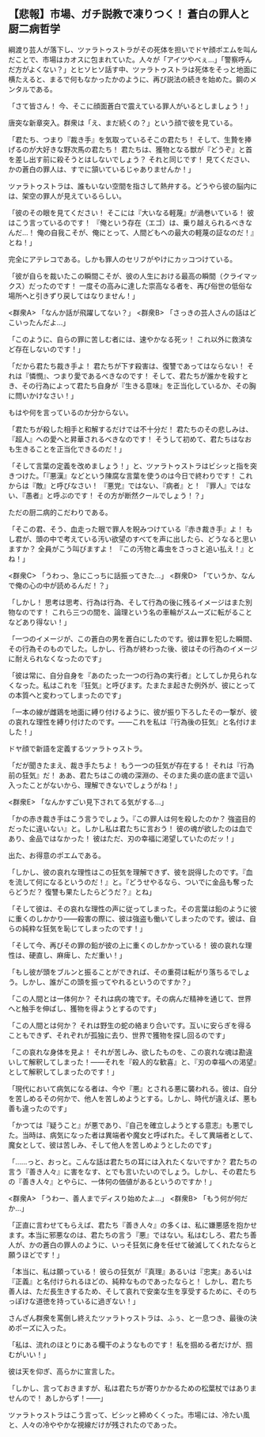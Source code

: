 ## 【悲報】市場、ガチ説教で凍りつく！ 蒼白の罪人と厨二病哲学

綱渡り芸人が落下し、ツァラトゥストラがその死体を担いでドヤ顔ポエムを叫んだことで、市場はカオスに包まれていた。人々が「アイツやべぇ…」「警察呼んだ方がよくない？」とヒソヒソ話す中、ツァラトゥストラは死体をそっと地面に横たえると、まるで何もなかったかのように、再び説法の続きを始めた。鋼のメンタルである。

「さて皆さん！ 今、そこに顔面蒼白で震えている罪人がいるとしましょう！」

唐突な新章突入。群衆は「え、まだ続くの？」という顔で彼を見ている。

「君たち、つまり『裁き手』を気取っているそこの君たち！ そして、生贄を捧げるのが大好きな野次馬の君たち！ 君たちは、獲物となる獣が『どうぞ』と首を差し出す前に殺そうとはしないでしょう？ それと同じです！ 見てください、かの蒼白の罪人は、すでに頷いているじゃありませんか！」

ツァラトゥストラは、誰もいない空間を指さして熱弁する。どうやら彼の脳内には、架空の罪人が見えているらしい。

「彼のその眼を見てください！ そこには『大いなる軽蔑』が渦巻いている！ 彼はこう言っているのです！ 『俺という存在（エゴ）は、乗り越えられるべきなんだ…！ 俺の自我こそが、俺にとって、人間どもへの最大の軽蔑の証なのだ！』とね！」

完全にアテレコである。しかも罪人のセリフがやけにカッコつけている。

「彼が自らを裁いたこの瞬間こそが、彼の人生における最高の瞬間（クライマックス）だったのです！ 一度その高みに達した崇高なる者を、再び俗世の低俗な場所へと引きずり戻してはなりません！」

<群衆A> 「なんか話が飛躍してない？」
<群衆B> 「さっきの芸人さんの話はどこいったんだよ…」

「このように、自らの罪に苦しむ者には、速やかなる死ッ！ これ以外に救済など存在しないのです！」

「だから君たち裁き手よ！ 君たちが下す殺害は、復讐であってはならない！ それは『憐憫』、つまり愛であるべきなのです！ そして、君たちが誰かを殺すとき、その行為によって君たち自身が『生きる意味』を正当化しているか、その胸に問いかけなさい！」

もはや何を言っているのか分からない。

「君たちが殺した相手と和解するだけでは不十分だ！ 君たちのその悲しみは、『超人』への愛へと昇華されるべきなのです！ そうして初めて、君たちはなおも生きることを正当化できるのだ！」

「そして言葉の定義を改めましょう！」と、ツァラトゥストラはビシッと指を突きつけた。「『悪漢』などという陳腐な言葉を使うのは今日で終わりです！ これからは『敵』と呼びなさい！ 『悪党』ではない、『病者』と！ 『罪人』ではない、『愚者』と呼ぶのです！ その方が断然クールでしょう！？」

ただの厨二病的こだわりである。

「そこの君、そう、血走った眼で罪人を睨みつけている『赤き裁き手』よ！ もし君が、頭の中で考えている汚い欲望のすべてを声に出したら、どうなると思いますか？ 全員がこう叫びますよ！ 『この汚物と毒虫をさっさと追い払え！』とね！」

<群衆C> 「うわっ、急にこっちに話振ってきた…」
<群衆D> 「ていうか、なんで俺の心の中が読めるんだ！？」

「しかし！ 思考は思考、行為は行為、そして行為の後に残るイメージはまた別物なのです！ これら三つの間を、論理という名の車輪がスムーズに転がることなどあり得ない！」

「一つのイメージが、この蒼白の男を蒼白にしたのです。彼は罪を犯した瞬間、その行為そのものでした。しかし、行為が終わった後、彼はその行為のイメージに耐えられなくなったのです」

「彼は常に、自分自身を『あのたった一つの行為の実行者』としてしか見られなくなった。私はこれを『狂気』と呼びます。たまたま起きた例外が、彼にとっての本質へと変わってしまったのです」

「一本の線が雌鶏を地面に縛り付けるように、彼が振り下ろしたその一撃が、彼の哀れな理性を縛り付けたのです。――これを私は『行為後の狂気』と名付けました！」

ドヤ顔で新語を定義するツァラトゥストラ。

「だが聞きたまえ、裁き手たちよ！ もう一つの狂気が存在する！ それは『行為前の狂気』だ！ ああ、君たちはこの魂の深淵の、そのまた奥の底の底まで這い入ったことがないから、理解できないでしょうがね！」

<群衆E> 「なんかすごい見下されてる気がする…」

「かの赤き裁き手はこう言うでしょう。『この罪人は何を殺したのか？ 強盗目的だったに違いない』と。しかし私は君たちに言おう！ 彼の魂が欲したのは血であり、金品ではなかった！ 彼はただ、刃の幸福に渇望していたのだッ！」

出た、お得意のポエムである。

「しかし、彼の哀れな理性はこの狂気を理解できず、彼を説得したのです。『血を流して何になるというのだ！』と。『どうせやるなら、ついでに金品も奪ったらどうだ？ 復讐も果たしたらどうだ？』とね」

「そして彼は、その哀れな理性の声に従ってしまった。その言葉は鉛のように彼に重くのしかかり――殺害の際に、彼は強盗も働いてしまったのです。彼は、自らの純粋な狂気を恥じてしまったのです！」

「そして今、再びその罪の鉛が彼の上に重くのしかかっている！ 彼の哀れな理性は、硬直し、麻痺し、ただ重い！」

「もし彼が頭をブルンと振ることができれば、その重荷は転がり落ちるでしょう。しかし、誰がこの頭を振ってやれるというのですか？」

「この人間とは一体何か？ それは病の塊です。その病んだ精神を通じて、世界へと触手を伸ばし、獲物を得ようとするのです」

「この人間とは何か？ それは野生の蛇の絡まり合いです。互いに安らぎを得ることもできず、それぞれが孤独に去り、世界で獲物を探し回るのです」

「この哀れな身体を見よ！ それが苦しみ、欲したものを、この哀れな魂は勘違いして解釈してしまった！――それを『殺人的な歓喜』と、『刃の幸福への渇望』として解釈してしまったのです！」

「現代において病気になる者は、今や『悪』とされる悪に襲われる。彼は、自分を苦しめるその何かで、他人を苦しめようとする。しかし、時代が違えば、悪も善も違ったのです」

「かつては『疑うこと』が悪であり、『自己を確立しようとする意志』も悪でした。当時は、病気になった者は異端者や魔女と呼ばれた。そして異端者として、魔女として、彼は苦しみ、そして他人を苦しめようとしたのです」

「……っと、おっと。こんな話は君たちの耳には入れたくないですか？ 君たちの言う『善き人々』に害をなす、とでも言いたいのでしょう。しかし、その君たちの『善き人々』とやらに、一体何の価値があるというのですか！」

<群衆A> 「うわー、善人までディスり始めたよ…」
<群衆B> 「もう何が何だか…」

「正直に言わせてもらえば、君たち『善き人々』の多くは、私に嫌悪感を抱かせます。本当に邪悪なのは、君たちの言う『悪』ではない。私はむしろ、君たち善人が、かの蒼白の罪人のように、いっそ狂気に身を任せて破滅してくれたならと願うほどです！」

「本当に、私は願っている！ 彼らの狂気が『真理』あるいは『忠実』あるいは『正義』と名付けられるほどの、純粋なものであったならと！ しかし、君たち善人は、ただ長生きするため、そして哀れで安楽な生を享受するために、そのちっぽけな道徳を持っているに過ぎない！」

さんざん群衆を罵倒し終えたツァラトゥストラは、ふぅ、と一息つき、最後の決めポーズに入った。

「私は、流れのほとりにある欄干のようなものです！ 私を掴める者だけが、掴むがいい！」

彼は天を仰ぎ、高らかに宣言した。

「しかし、言っておきますが、私は君たちが寄りかかるための松葉杖ではありませんので！ あしからず！――」

ツァラトゥストラはこう言って、ビシッと締めくくった。市場には、冷たい風と、人々の冷ややかな視線だけが残されたのであった。
